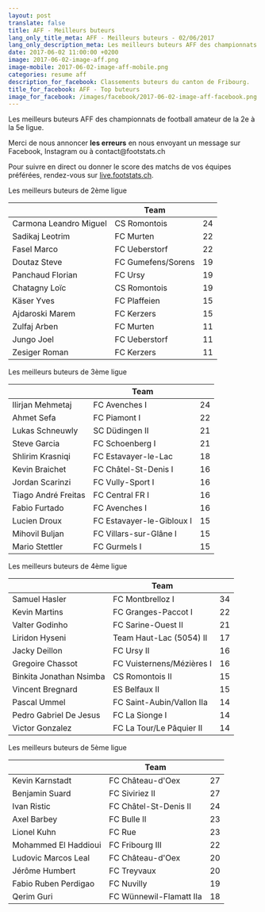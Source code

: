 ```yaml
---
layout: post
translate: false
title: AFF - Meilleurs buteurs
lang_only_title_meta: AFF - Meilleurs buteurs - 02/06/2017
lang_only_description_meta: Les meilleurs buteurs AFF des championnats de football amateur de la 2e à la 5e ligue - 02/06/2017
date: 2017-06-02 11:00:00 +0200
image: 2017-06-02-image-aff.png
image-mobile: 2017-06-02-image-aff-mobile.png
categories: resume aff
description_for_facebook: Classements buteurs du canton de Fribourg.
title_for_facebook: AFF - Top buteurs
image_for_facebook: /images/facebook/2017-06-02-image-aff-facebook.png
---
```

<p>Les meilleurs buteurs AFF des championnats de football amateur de la 2e à la 5e ligue.</p>
<p>Merci de nous annoncer <b>les erreurs</b> en nous envoyant un message sur Facebook, Instagram ou à contact@footstats.ch</p>
<p>Pour suivre en direct ou donner le score des matchs de vos équipes préférées, rendez-vous sur <a href='http://live.footstats.ch'>live.footstats.ch</a>.</p>

<p>Les meilleurs buteurs de 2ème ligue</p><table class="table"><thead><tr><th><i class="fa fa-male"></i></th><th>Team</th><th><i class="fa fa-futbol-o"></i></th></tr></thead><tbody><tr><td>Carmona Leandro Miguel</td><td>CS Romontois</td><td>24</td></tr><tr><td>Sadikaj Leotrim</td><td>FC Murten</td><td>22</td></tr><tr><td>Fasel Marco</td><td>FC Ueberstorf</td><td>22</td></tr><tr><td>Doutaz Steve</td><td>FC Gumefens/Sorens</td><td>19</td></tr><tr><td>Panchaud Florian</td><td>FC Ursy</td><td>19</td></tr><tr><td>Chatagny Loïc</td><td>CS Romontois</td><td>19</td></tr><tr><td>Käser Yves</td><td>FC Plaffeien</td><td>15</td></tr><tr><td>Ajdaroski Marem</td><td>FC Kerzers</td><td>15</td></tr><tr><td>Zulfaj Arben</td><td>FC Murten</td><td>11</td></tr><tr><td>Jungo Joel</td><td>FC Ueberstorf</td><td>11</td></tr><tr><td>Zesiger Roman</td><td>FC Kerzers</td><td>11</td></tr></tbody></table><p>Les meilleurs buteurs de 3ème ligue</p><table class="table"><thead><tr><th><i class="fa fa-male"></i></th><th>Team</th><th><i class="fa fa-futbol-o"></i></th></tr></thead><tbody><tr><td>Ilirjan Mehmetaj</td><td>FC Avenches I</td><td>24</td></tr><tr><td>Ahmet Sefa</td><td>FC Piamont I</td><td>22</td></tr><tr><td>Lukas Schneuwly</td><td>SC Düdingen II</td><td>21</td></tr><tr><td>Steve Garcia</td><td>FC Schoenberg I</td><td>21</td></tr><tr><td>Shlirim Krasniqi</td><td>FC Estavayer-le-Lac</td><td>18</td></tr><tr><td>Kevin Braichet</td><td>FC Châtel-St-Denis I</td><td>16</td></tr><tr><td>Jordan Scarinzi</td><td>FC Vully-Sport I</td><td>16</td></tr><tr><td>Tiago André Freitas</td><td>FC Central FR I</td><td>16</td></tr><tr><td>Fabio Furtado</td><td>FC Avenches I</td><td>16</td></tr><tr><td>Lucien Droux</td><td>FC Estavayer-le-Gibloux I</td><td>15</td></tr><tr><td>Mihovil Buljan</td><td>FC Villars-sur-Glâne I</td><td>15</td></tr><tr><td>Mario Stettler</td><td>FC Gurmels I</td><td>15</td></tr></tbody></table><p>Les meilleurs buteurs de 4ème ligue</p><table class="table"><thead><tr><th><i class="fa fa-male"></i></th><th>Team</th><th><i class="fa fa-futbol-o"></i></th></tr></thead><tbody><tr><td>Samuel Hasler</td><td>FC Montbrelloz I</td><td>34</td></tr><tr><td>Kevin Martins</td><td>FC Granges-Paccot I</td><td>22</td></tr><tr><td>Valter Godinho</td><td>FC Sarine-Ouest II</td><td>21</td></tr><tr><td>Liridon Hyseni</td><td>Team Haut-Lac (5054) II</td><td>17</td></tr><tr><td>Jacky Deillon</td><td>FC Ursy II</td><td>16</td></tr><tr><td>Gregoire Chassot</td><td>FC Vuisternens/Mézières I</td><td>16</td></tr><tr><td>Binkita Jonathan Nsimba</td><td>CS Romontois II</td><td>15</td></tr><tr><td>Vincent Bregnard</td><td>ES Belfaux II</td><td>15</td></tr><tr><td>Pascal Ummel</td><td>FC Saint-Aubin/Vallon IIa</td><td>14</td></tr><tr><td>Pedro Gabriel De Jesus</td><td>FC La Sionge I</td><td>14</td></tr><tr><td>Victor Gonzalez</td><td>FC La Tour/Le Pâquier II</td><td>14</td></tr></tbody></table><p>Les meilleurs buteurs de 5ème ligue</p><table class="table"><thead><tr><th><i class="fa fa-male"></i></th><th>Team</th><th><i class="fa fa-futbol-o"></i></th></tr></thead><tbody><tr><td>Kevin Karnstadt</td><td>FC Château-d'Oex</td><td>27</td></tr><tr><td>Benjamin Suard</td><td>FC Siviriez II</td><td>27</td></tr><tr><td>Ivan Ristic</td><td>FC Châtel-St-Denis II</td><td>24</td></tr><tr><td>Axel Barbey</td><td>FC Bulle II</td><td>23</td></tr><tr><td>Lionel Kuhn</td><td>FC Rue</td><td>23</td></tr><tr><td>Mohammed El Haddioui</td><td>FC Fribourg III</td><td>22</td></tr><tr><td>Ludovic Marcos Leal</td><td>FC Château-d'Oex</td><td>20</td></tr><tr><td>Jérôme Humbert</td><td>FC Treyvaux</td><td>20</td></tr><tr><td>Fabio Ruben Perdigao</td><td>FC Nuvilly</td><td>19</td></tr><tr><td>Qerim Guri</td><td>FC Wünnewil-Flamatt IIa</td><td>18</td></tr></tbody></table>